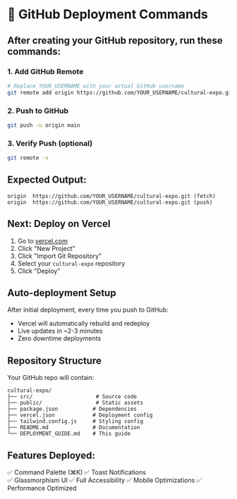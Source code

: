 # 🚀 GitHub Deployment Commands

## After creating your GitHub repository, run these commands:

### 1. Add GitHub Remote
```bash
# Replace YOUR_USERNAME with your actual GitHub username
git remote add origin https://github.com/YOUR_USERNAME/cultural-expo.git
```

### 2. Push to GitHub
```bash
git push -u origin main
```

### 3. Verify Push (optional)
```bash
git remote -v
```

## Expected Output:
```
origin  https://github.com/YOUR_USERNAME/cultural-expo.git (fetch)
origin  https://github.com/YOUR_USERNAME/cultural-expo.git (push)
```

## Next: Deploy on Vercel

1. Go to [vercel.com](https://vercel.com)
2. Click "New Project"
3. Click "Import Git Repository"
4. Select your `cultural-expo` repository
5. Click "Deploy"

## Auto-deployment Setup
After initial deployment, every time you push to GitHub:
- Vercel will automatically rebuild and redeploy
- Live updates in ~2-3 minutes
- Zero downtime deployments

## Repository Structure
Your GitHub repo will contain:
```
cultural-expo/
├── src/                    # Source code
├── public/                 # Static assets  
├── package.json           # Dependencies
├── vercel.json            # Deployment config
├── tailwind.config.js     # Styling config
├── README.md              # Documentation
└── DEPLOYMENT_GUIDE.md    # This guide
```

## Features Deployed:
✅ Command Palette (⌘K)
✅ Toast Notifications  
✅ Glassmorphism UI
✅ Full Accessibility
✅ Mobile Optimizations
✅ Performance Optimized
